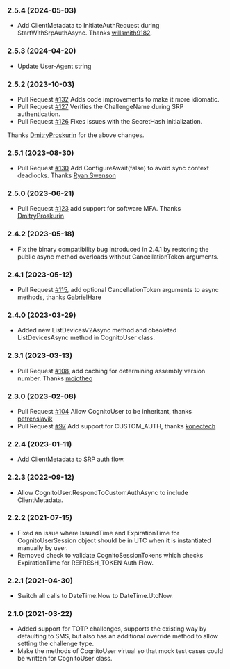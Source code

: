 ### 2.5.4 (2024-05-03)
* Add ClientMetadata to InitiateAuthRequest during StartWithSrpAuthAsync. Thanks [willsmith9182](https://github.com/willsmith9182).

### 2.5.3 (2024-04-20)
* Update User-Agent string

### 2.5.2 (2023-10-03)
* Pull Request [#132](https://github.com/aws/aws-sdk-net-extensions-cognito/pull/132) Adds code improvements to make it more idiomatic.
* Pull Request [#127](https://github.com/aws/aws-sdk-net-extensions-cognito/pull/127) Verifies the ChallengeName during SRP authentication.
* Pull Request [#126](https://github.com/aws/aws-sdk-net-extensions-cognito/pull/126) Fixes issues with the SecretHash initialization.

Thanks [DmitryProskurin](https://github.com/DmitryProskurin) for the above changes.

### 2.5.1 (2023-08-30)
* Pull Request [#130](https://github.com/aws/aws-sdk-net-extensions-cognito/pull/130) Add ConfigureAwait(false) to avoid sync context deadlocks. Thanks [Ryan Swenson](https://github.com/swensorm)

### 2.5.0 (2023-06-21)
* Pull Request [#123](https://github.com/aws/aws-sdk-net-extensions-cognito/pull/123) add support for software MFA. Thanks [DmitryProskurin](https://github.com/DmitryProskurin)

### 2.4.2 (2023-05-18)
* Fix the binary compatibility bug introduced in 2.4.1 by restoring the public async method overloads without CancellationToken arguments.

### 2.4.1 (2023-05-12)
* Pull Request [#115](https://github.com/aws/aws-sdk-net-extensions-cognito/pull/115), add optional CancellationToken arguments to async methods, thanks [GabrielHare](https://github.com/GabrielHare)

### 2.4.0 (2023-03-29)
* Added new ListDevicesV2Async method and obsoleted ListDevicesAsync method in CognitoUser class.

### 2.3.1 (2023-03-13)
* Pull Request [#108](https://github.com/aws/aws-sdk-net-extensions-cognito/pull/108), add caching for determining assembly version number. Thanks [mojotheo](https://github.com/mojotheo)

### 2.3.0 (2023-02-08)
* Pull Request [#104](https://github.com/aws/aws-sdk-net-extensions-cognito/pull/104) Allow CognitoUser to be inheritant, thanks [petrenslavik](https://github.com/petrenslavik)
* Pull Request [#97](https://github.com/aws/aws-sdk-net-extensions-cognito/pull/97) Add support for CUSTOM_AUTH, thanks [konectech](https://github.com/konectech)

### 2.2.4 (2023-01-11)
* Add ClientMetadata to SRP auth flow.

### 2.2.3 (2022-09-12)
* Allow CognitoUser.RespondToCustomAuthAsync to include ClientMetadata.

### 2.2.2 (2021-07-15)
* Fixed an issue where IssuedTime and ExpirationTime for CognitoUserSession object should be in UTC when it is instantiated manually by user.
* Removed check to validate CognitoSessionTokens which checks ExpirationTime for REFRESH_TOKEN Auth Flow.

### 2.2.1 (2021-04-30)
* Switch all calls to DateTime.Now to DateTime.UtcNow.

### 2.1.0 (2021-03-22)
* Added support for TOTP challenges, supports the existing way by defaulting to SMS, but also has an additional override method to allow setting the challenge type.
* Make the methods of CognitoUser virtual so that mock test cases could be written for CognitoUser class.